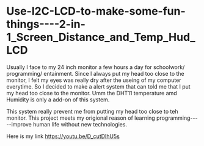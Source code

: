 # Use-I2C-LCD-to-make-some-fun-things----2-in-1_Screen_Distance_and_Temp_Hud_LCD
Usually I face to my 24 inch monitor a few hours a day for schoolwork/ programming/ entainment. Since I always put my head too close to the monitor, I felt my eyes was really dry after the useing of my computer everytime. So I decided to make a alert system that can told me that I put my head too close to the monitor. Umm the DHT11 temperature amd Humidity is only a add-on of this system.

This system really prevent me from putting my head too close to teh monitor. This project meets my origional reason of learning programming-----improve human life without new technologies.

Here is my link
https://youtu.be/D_cutDIhU5s

